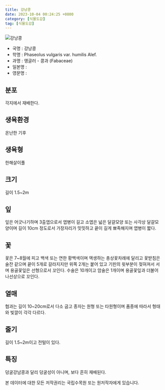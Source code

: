 ```yaml
---
title: 강낭콩
date: 2023-10-04 00:24:25 +0800
category: [식물도감]
tag: [식물도감]
---
```




![강낭콩](/fileUpload/plants/basic/Leguminosae/Phaseolus/23046/2_th2.JPG)
- 국명 : 강낭콩
- 학명 : Phaseolus vulgaris var. humilis Alef.
- 과명 : 앵글러 - 콩과 (Fabaceae)
- 일본명 : 
- 영문명 : 


## 분포
각지에서 재배한다.
## 생육환경
온난한 기후
## 생육형
한해살이풀
## 크기
길이 1.5~2m
## 잎
잎은 어긋나기하며 3출엽으로서 엽병이 길고 소엽은 넓은 달걀모양 또는 사각상 달걀모양이며 길이 10cm 정도로서 가장자리가 밋밋하고 끝이 길게 뾰족해지며 엽병이 짧다.
## 꽃
꽃은 7~8월에 피고 백색 또는 연한 황백색이며 액생하는 총상꽃차례에 달리고 꽃받침은 술잔 같으며 끝이 5개로 갈라지지만 위쪽 2개는 붙어 있고 기핀의 윗부분이 젖혀져서 서며 용골꽃잎은 선형으로서 꼬인다. 수술은 10개이고 암술은 1개이며 용골꽃잎과 더불어 나선상으로 꼬인다.
## 열매
협과는 길이 10~20cm로서 다소 굽고 종자는 원형 또는 타원형이며 품종에 따라서 형태와 빛깔이 각각 다르다.
## 줄기
길이 1.5~2m이고 전털이 있다.
## 특징
덩굴강남콩과 달리 덩굴성이 아니며, 보다 흔히 재배된다.






본 데이터에 대한 모든 저작권리는 국립수목원 또는 원저작자에게 있습니다.
